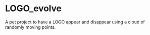 # LOGO_evolve
A pet project to have a LOGO appear and disappear using a cloud of randomly moving points.
